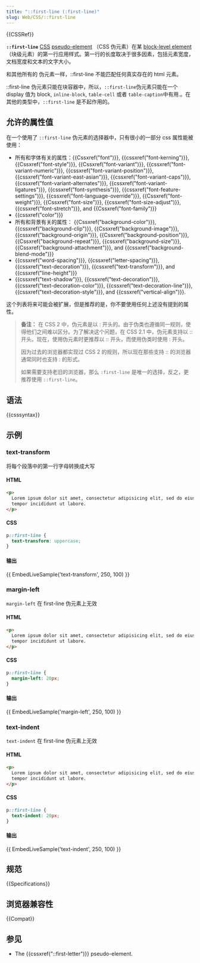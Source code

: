 ```yaml
---
title: "::first-line (:first-line)"
slug: Web/CSS/::first-line
---
```


{{CSSRef}}

**`::first-line`** [CSS](/zh-CN/docs/Web/CSS) [pseudo-element](/zh-CN/docs/Web/CSS/Pseudo-elements) （CSS 伪元素）在某 [block-level element](/zh-CN/docs/Web/CSS/Visual_formatting_model#Block-level_elements_and_block_boxes) （块级元素）的第一行应用样式。第一行的长度取决于很多因素，包括元素宽度，文档宽度和文本的文字大小。

和其他所有的 伪元素一样，::first-line 不能匹配任何真实存在的 html 元素。

::first-line 伪元素只能在块容器中，所以，`::first-line`伪元素只能在一个 display 值为 block, `inline-block`, `table-cell` 或者 `table-caption`中有用.。在其他的类型中，`::first-line` 是不起作用的。

## 允许的属性值

在一个使用了 `::first-line` 伪元素的选择器中，只有很小的一部分 css 属性能被使用：

- 所有和字体有关的属性：{{Cssxref("font")}}, {{cssxref("font-kerning")}}, {{Cssxref("font-style")}}, {{Cssxref("font-variant")}}, {{cssxref("font-variant-numeric")}}, {{cssxref("font-variant-position")}}, {{cssxref("font-variant-east-asian")}}, {{cssxref("font-variant-caps")}}, {{cssxref("font-variant-alternates")}}, {{cssxref("font-variant-ligatures")}}, {{cssxref("font-synthesis")}}, {{cssxref("font-feature-settings")}}, {{cssxref("font-language-override")}}, {{Cssxref("font-weight")}}, {{Cssxref("font-size")}}, {{cssxref("font-size-adjust")}}, {{cssxref("font-stretch")}}, and {{Cssxref("font-family")}}
- {{cssxref("color")}}
- 所有和背景有关的属性： {{Cssxref("background-color")}}, {{cssxref("background-clip")}}, {{Cssxref("background-image")}}, {{cssxref("background-origin")}}, {{Cssxref("background-position")}}, {{Cssxref("background-repeat")}}, {{cssxref("background-size")}}, {{Cssxref("background-attachment")}}, and {{cssxref("background-blend-mode")}}
- {{cssxref("word-spacing")}}, {{cssxref("letter-spacing")}}, {{cssxref("text-decoration")}}, {{cssxref("text-transform")}}, and {{cssxref("line-height")}}
- {{cssxref("text-shadow")}}, {{cssxref("text-decoration")}}, {{cssxref("text-decoration-color")}}, {{cssxref("text-decoration-line")}}, {{cssxref("text-decoration-style")}}, and {{cssxref("vertical-align")}}.

这个列表将来可能会被扩展，但是推荐的是，你不要使用任何上述没有提到的属性。

> **备注：** 在 CSS 2 中，伪元素是以 : 开头的。由于伪类也遵循同一规则，使得他们之间难以区分。为了解决这个问题，在 CSS 2.1 中，伪元素支持以 :: 开头。现在，使用伪元素时更推荐以 :: 开头，而使用伪类时使用 : 开头。
>
> 因为过去的浏览器都实现过 CSS 2 的规则，所以现在那些支持 :: 的浏览器通常同时也支持 : 的形式。
>
> 如果需要支持老旧的浏览器，那么 `:first-line` 是唯一的选择，反之，更推荐使用 `::first-line`。

## 语法

{{csssyntax}}

## 示例

### text-transform

将每个段落中的第一行字母转换成大写

#### HTML

```html
<p>
  Lorem ipsum dolor sit amet, consectetur adipisicing elit, sed do eiusmod
  tempor incididunt ut labore.
</p>
```

#### CSS

```css
p::first-line {
  text-transform: uppercase;
}
```

#### 输出

{{ EmbedLiveSample('text-transform', 250, 100) }}

### margin-left

`margin-left` 在 first-line 伪元素上无效

#### HTML

```html
<p>
  Lorem ipsum dolor sit amet, consectetur adipisicing elit, sed do eiusmod
  tempor incididunt ut labore.
</p>
```

#### CSS

```css
p::first-line {
  margin-left: 20px;
}
```

#### 输出

{{ EmbedLiveSample('margin-left', 250, 100) }}

### text-indent

`text-indent` 在 first-line 伪元素上无效

#### HTML

```html
<p>
  Lorem ipsum dolor sit amet, consectetur adipisicing elit, sed do eiusmod
  tempor incididunt ut labore.
</p>
```

#### CSS

```css
p::first-line {
  text-indent: 20px;
}
```

#### 输出

{{ EmbedLiveSample('text-indent', 250, 100) }}

## 规范

{{Specifications}}

## 浏览器兼容性

{{Compat}}

## 参见

- The {{cssxref("::first-letter")}} pseudo-element.
